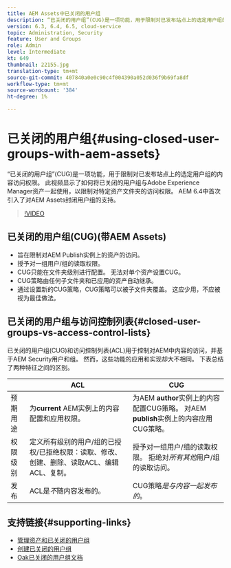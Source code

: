 ```yaml
---
title: AEM Assets中已关闭的用户组
description: “已关闭的用户组”(CUG)是一项功能，用于限制对已发布站点上的选定用户组的内容访问权限。 此视频显示了如何将已关闭的用户组与Adobe Experience Manager资产一起使用，以限制对特定资产文件夹的访问权限。
version: 6.3, 6.4, 6.5, cloud-service
topic: Administration, Security
feature: User and Groups
role: Admin
level: Intermediate
kt: 649
thumbnail: 22155.jpg
translation-type: tm+mt
source-git-commit: 407840a0e0c90c4f004390a052d036f9b69fa8df
workflow-type: tm+mt
source-wordcount: '384'
ht-degree: 1%

---
```



# 已关闭的用户组{#using-closed-user-groups-with-aem-assets}

“已关闭的用户组”(CUG)是一项功能，用于限制对已发布站点上的选定用户组的内容访问权限。 此视频显示了如何将已关闭的用户组与Adobe Experience Manager资产一起使用，以限制对特定资产文件夹的访问权限。 AEM 6.4中首次引入了对AEM Assets封闭用户组的支持。

>[!VIDEO](https://video.tv.adobe.com/v/22155?quality=12&learn=on)

## 已关闭的用户组(CUG)(带AEM Assets)

* 旨在限制对AEM Publish实例上的资产的访问。
* 授予对一组用户/组的读取权限。
* CUG只能在文件夹级别进行配置。 无法对单个资产设置CUG。
* CUG策略由任何子文件夹和已应用的资产自动继承。
* 通过设置新的CUG策略，CUG策略可以被子文件夹覆盖。 这应少用，不应被视为最佳做法。

## 已关闭的用户组与访问控制列表{#closed-user-groups-vs-access-control-lists}

已关闭的用户组(CUG)和访问控制列表(ACL)用于控制对AEM中内容的访问，并基于AEM Security用户和组。 然而，这些功能的应用和实现却大不相同。 下表总结了两种特征之间的区别。

|  | ACL | CUG |
| ----------------- | -------------------------------------------------------------------------------------------------------------------------------- | ----------------------------------------------------------------------------------------------------------------------------- |
| 预期用途 | 为&#x200B;**current** AEM实例上的内容配置和应用权限。 | 为AEM **author**&#x200B;实例上的内容配置CUG策略。 对AEM **publish**&#x200B;实例上的内容应用CUG策略。 |
| 权限级别 | 定义所有级别的用户/组的已授权/已拒绝权限：读取、修改、创建、删除、读取ACL、编辑ACL、复制。 | 授予对一组用户/组的读取权限。 拒绝对&#x200B;*所有其他*&#x200B;用户/组的读取访问。 |
| 发布 | ACL是&#x200B;*不*&#x200B;随内容发布的。 | CUG策略&#x200B;*是与内容一起发布的*。 |

## 支持链接{#supporting-links}

* [管理资产和已关闭的用户组](https://experienceleague.adobe.com/docs/experience-manager-65/assets/managing/manage-assets.html?lang=en#closed-user-group)
* [创建已关闭的用户组](https://experienceleague.adobe.com/docs/experience-manager-65/administering/security/cug.html)
* [Oak已关闭的用户组文档](https://jackrabbit.apache.org/oak/docs/security/authorization/cug.html)

